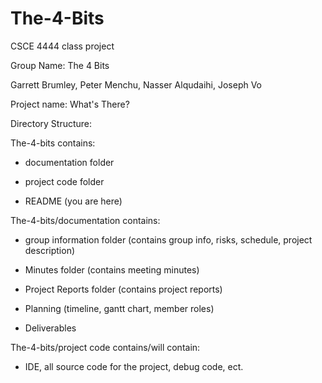 # The-4-Bits
CSCE 4444 class project

Group Name: The 4 Bits

Garrett Brumley, Peter Menchu, Nasser Alqudaihi, Joseph Vo

Project name: What's There?

Directory Structure:

The-4-bits contains:

- documentation folder

- project code folder

- README (you are here)

The-4-bits/documentation contains:

- group information folder (contains group info, risks, schedule, project description)

- Minutes folder (contains meeting minutes)

- Project Reports folder (contains project reports)

- Planning (timeline, gantt chart, member roles)

- Deliverables

The-4-bits/project code contains/will contain:

- IDE, all source code for the project, debug code, ect.
